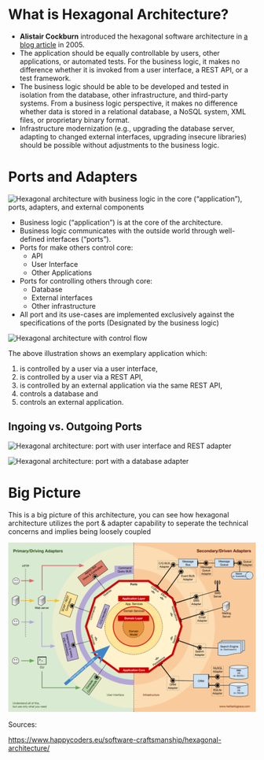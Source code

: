 # What is Hexagonal Architecture?

- **Alistair Cockburn** introduced the hexagonal software architecture in [a blog article](https://alistair.cockburn.us/hexagonal-architecture/) in 2005.
- The application should be equally controllable by users, other applications, or automated tests. For the business logic, it makes no difference whether it is invoked from a user interface, a REST API, or a test framework.
- The business logic should be able to be developed and tested in isolation from the database, other infrastructure, and third-party systems. From a business logic perspective, it makes no difference whether data is stored in a relational database, a NoSQL system, XML files, or proprietary binary format.
- Infrastructure modernization (e.g., upgrading the database server, adapting to changed external interfaces, upgrading insecure libraries) should be possible without adjustments to the business logic.



# Ports and Adapters

![Hexagonal architecture with business logic in the core (“application”), ports, adapters, and external components](https://www.happycoders.eu/wp-content/uploads/2023/01/hexagonal-architecture.v2-600x431.png)

- Business logic (“application”) is at the core of the architecture.
- Business logic communicates with the outside world through well-defined interfaces (“ports”).
- Ports for make others control core:
  - API
  - User Interface
  - Other Applications
- Ports for controlling others through core:
  - Database
  - External interfaces
  - Other infrastructure
- All port and its use-cases are implemented exclusively against the specifications of the ports (Designated by the business logic)





![Hexagonal architecture with control flow](https://www.happycoders.eu/wp-content/uploads/2023/01/hexagonal-architecture-with-control-flow.v4-800x474.png)

The above illustration shows an exemplary application which:

1. is controlled by a user via a user interface,
2. is controlled by a user via a REST API,
3. is controlled by an external application via the same REST API,
4. controls a database and
5. controls an external application.

## Ingoing vs. Outgoing Ports

![Hexagonal architecture: port with user interface and REST adapter](https://www.happycoders.eu/wp-content/uploads/2023/01/hexagonal-architecture-driving-ports-and-adapters-600x348.png)

![Hexagonal architecture: port with a database adapter](https://www.happycoders.eu/wp-content/uploads/2023/01/hexagonal-architecture-driven-port-and-adapter-600x348.png)



# Big Picture

This is a big picture of this architecture, you can see how hexagonal architecture utilizes the port & adapter capability to seperate the technical concerns and implies being loosely coupled

![Hexagonal Architecture Map](https://raw.githubusercontent.com/mohammadhb/awesome-architecture/main/hexagonal-architecture.webp)



Sources:

https://www.happycoders.eu/software-craftsmanship/hexagonal-architecture/
